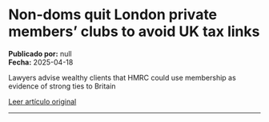 # Non-doms quit London private members’ clubs to avoid UK tax links

**Publicado por:** null  
**Fecha:** 2025-04-18

Lawyers advise wealthy clients that HMRC could use membership as evidence of strong ties to Britain

[Leer artículo original](https://www.ft.com/content/f771cf7e-3bfb-41e8-91f3-5edeae37fd1b)

---
